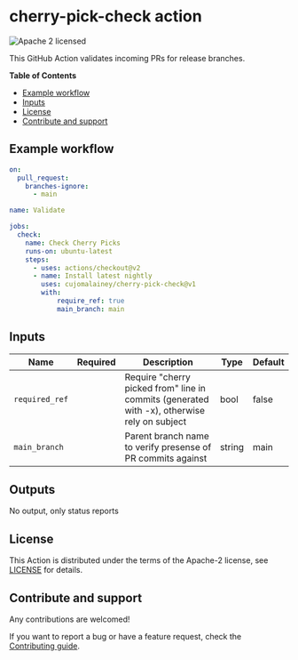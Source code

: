 # cherry-pick-check action

![Apache 2 licensed](https://img.shields.io/github/license/cujomalainey/cherry-pick-check)

This GitHub Action validates incoming PRs for release branches.

**Table of Contents**

* [Example workflow](#example-workflow)
* [Inputs](#inputs)
* [License](#license)
* [Contribute and support](#contribute-and-support)

## Example workflow

```yaml
on:
  pull_request:
    branches-ignore: 
      - main

name: Validate

jobs:
  check:
    name: Check Cherry Picks
    runs-on: ubuntu-latest
    steps:
      - uses: actions/checkout@v2
      - name: Install latest nightly
        uses: cujomalainey/cherry-pick-check@v1
        with:
            require_ref: true
            main_branch: main
```

## Inputs

| Name           | Required | Description                                                                                 | Type   | Default |
| -------------- | :------: | --------------------------------------------------------------------------------------------| ------ | --------|
| `required_ref` |          | Require "cherry picked from" line in commits (generated with -x), otherwise rely on subject | bool   | false   |
| `main_branch`  |          | Parent branch name to verify presense of PR commits against                                 | string | main    |

## Outputs

No output, only status reports

## License

This Action is distributed under the terms of the Apache-2 license, see [LICENSE](https://github.com/cujomalainey/cherry-pick-check/blob/main/LICENSE) for details.

## Contribute and support

Any contributions are welcomed!

If you want to report a bug or have a feature request,
check the [Contributing guide](https://github.com/cujomalainey/cherry-pick-check/blob/main/CONTRIBUTING.md).

